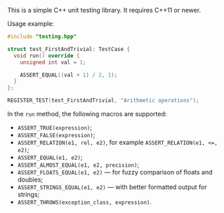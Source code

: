 This is a simple C++ unit testing library. It requires C++11 or newer.

Usage example:

```c++
#include "testing.hpp"

struct test_FirstAndTrivial: TestCase {
  void run() override {
    unsigned int val = 1;

    ASSERT_EQUAL((val + 1) / 2, 1);
  }
};

REGISTER_TEST(test_FirstAndTrivial, "Arithmetic operations");
```

In the `run` method, the following macros are supported:

- `ASSERT_TRUE(expression)`;
- `ASSERT_FALSE(expression)`;
- `ASSERT_RELATION(e1, rel, e2)`, for example `ASSERT_RELATION(e1, <=, e2)`;
- `ASSERT_EQUAL(e1, e2)`;
- `ASSERT_ALMOST_EQUAL(e1, e2, precision)`;
- `ASSERT_FLOATS_EQUAL(e1, e2)` — for fuzzy comparison of floats and doubles;
- `ASSERT_STRINGS_EQUAL(e1, e2)` — with better formatted output for strings;
- `ASSERT_THROWS(exception_class, expression)`.
